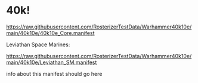 # 40k!

https://raw.githubusercontent.com/RosterizerTestData/Warhammer40k10e/main/40k10e/40k10e_Core.manifest

Leviathan Space Marines:

https://raw.githubusercontent.com/RosterizerTestData/Warhammer40k10e/main/40k10e/Leviathan_SM.manifest

info about this manifest should go here